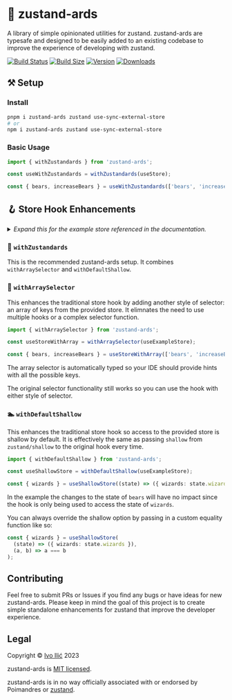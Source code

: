 # 💁 zustand-ards

A library of simple opinionated utilities for zustand. zustand-ards are typesafe and designed to be easily added to an existing codebase to improve the experience of developing with zustand.

[![Build Status](https://img.shields.io/github/actions/workflow/status/ivoilic/zustand-ards/main.yml?branch=main&style=flat&colorA=000000&colorB=000000)](https://github.com/ivoilic/zustand-ards/actions?query=workflow%3ACI)
[![Build Size](https://img.shields.io/bundlephobia/minzip/zustand-ards?label=bundle%20size&style=flat&colorA=000000&colorB=000000)](https://bundlephobia.com/result?p=zustand-ards)
[![Version](https://img.shields.io/npm/v/zustand-ards?style=flat&colorA=000000&colorB=000000)](https://www.npmjs.com/package/zustand-ards)
[![Downloads](https://img.shields.io/npm/dt/zustand-ards.svg?style=flat&colorA=000000&colorB=000000)](https://www.npmjs.com/package/zustand-ards)

## ⚒️ Setup

### Install

```bash
pnpm i zustand-ards zustand use-sync-external-store
# or
npm i zustand-ards zustand use-sync-external-store
```

### Basic Usage

```ts
import { withZustandards } from 'zustand-ards';

const useWithZustandards = withZustandards(useStore);

const { bears, increaseBears } = useWithZustandards(['bears', 'increaseBears']);
```

## 🪝 Store Hook Enhancements

<details>
<summary><i>Expand this for the example store referenced in the documentation.</i></summary>

```ts
import { createWithEqualityFn } from 'zustand/traditional';

interface ExampleStoreState {
  bears: number;
  wizards: number;
  increaseBears: (by: number) => void;
  increaseWizards: (by: number) => void;
}

const useExampleStore = createWithEqualityFn<ExampleStoreState>()((set) => ({
  bears: 0,
  wizards: 0,
  increaseBears: (by) => set((state) => ({ bears: state.bears + by })),
  increaseWizards: (by) => set((state) => ({ wizards: state.wizards + by })),
}));
```

</details>

### 💁 `withZustandards`

This is the recommended zustand-ards setup. It combines `withArraySelector` and `withDefaultShallow`.

### 📝 `withArraySelector`

This enhances the traditional store hook by adding another style of selector: an array of keys from the provided store. It elimnates the need to use multiple hooks or a complex selector function.

```ts
import { withArraySelector } from 'zustand-ards';

const useStoreWithArray = withArraySelector(useExampleStore);

const { bears, increaseBears } = useStoreWithArray(['bears', 'increaseBears']);
```

The array selector is automatically typed so your IDE should provide hints with all the possible keys.

The original selector functionality still works so you can use the hook with either style of selector.

### 🏊 `withDefaultShallow`

This enhances the traditional store hook so access to the provided store is shallow by default. It is effectively the same as passing `shallow` from `zustand/shallow` to the original hook every time.

```ts
import { withDefaultShallow } from 'zustand-ards';

const useShallowStore = withDefaultShallow(useExampleStore);

const { wizards } = useShallowStore((state) => ({ wizards: state.wizards }));
```

In the example the changes to the state of `bears` will have no impact since the hook is only being used to access the state of `wizards`.

You can always override the shallow option by passing in a custom equality function like so:

```ts
const { wizards } = useShallowStore(
  (state) => ({ wizards: state.wizards }),
  (a, b) => a === b
);
```

## Contributing

Feel free to submit PRs or Issues if you find any bugs or have ideas for new zustand-ards. Please keep in mind the goal of this project is to create simple standalone enhancements for zustand that improve the developer experience.

## Legal

Copyright © [Ivo Ilić](https://github.com/ivoilic) 2023

zustand-ards is [MIT licensed](https://github.com/ivoilic/zustand-ards/blob/main/LICENSE).

zustand-ards is in no way officially associated with or endorsed by Poimandres or [zustand](https://github.com/pmndrs/zustand).
